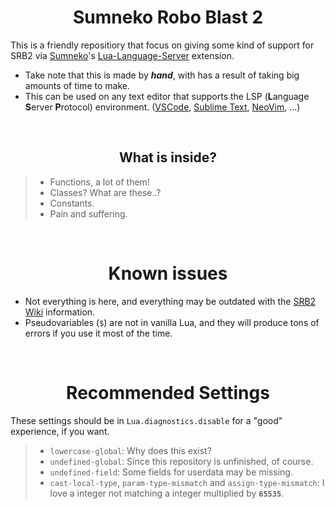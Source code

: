 <h1 align="center"> Sumneko Robo Blast 2</h1>

This is a friendly repositiory that focus on giving some kind of support for SRB2 via [Sumneko](https://github.com/sumneko/)'s [Lua-Language-Server](https://github.com/sumneko/lua-language-server/) extension.

- Take note that this is made by ***hand***, with has a result of taking big amounts of time to make.
- This can be used on any text editor that supports the LSP (**L**anguage **S**erver **P**rotocol) environment. ([VSCode](https://code.visualstudio.com/), [Sublime Text](https://www.sublimetext.com/), [NeoVim](https://neovim.io/), ...)

<br>
<h2 align="center"> What is inside?</h2>

> * Functions, a lot of them!
> * Classes? What are these..?
> * Constants.
> * Pain and suffering.

<br>
<h1 align="center"> Known issues</h1>

* Not everything is here, and everything may be outdated with the [SRB2 Wiki](https://wiki.srb2.org/wiki/) information.
* Pseudovariables (`$`) are not in vanilla Lua, and they will produce tons of errors if you use it most of the time.

<br>
<h1 align="center"> Recommended Settings</h1>

These settings should be in `Lua.diagnostics.disable` for a "good" experience, if you want.
> * `lowercase-global`: Why does this exist?
> * `undefined-global`: Since this repository is unfinished, of course.
> * `undefined-field`: Some fields for userdata may be missing.
> * `cast-local-type`, `param-type-mismatch` and `assign-type-mismatch`: I love a integer not matching a integer multiplied by **`65535`**.